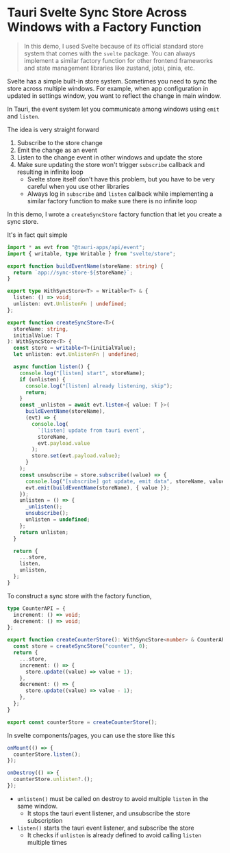 # Tauri Svelte Sync Store Across Windows with a Factory Function

> In this demo, I used Svelte because of its official standard store system that comes with the `svelte` package.
> You can always implement a similar factory function for other frontend frameworks and state management libraries like zustand, jotai, pinia, etc.

Svelte has a simple built-in store system.
Sometimes you need to sync the store across multiple windows.
For example, when app configuration in updated in settings window, you want to reflect the change in main window.

In Tauri, the event system let you communicate among windows using `emit` and `listen`.

The idea is very straight forward

1. Subscribe to the store change
2. Emit the change as an event
3. Listen to the change event in other windows and update the store
4. Make sure updating the store won't trigger `subscribe` callback and resulting in infinite loop
   - Svelte store itself don't have this problem, but you have to be very careful when you use other libraries
   - Always log in `subscribe` and `listen` callback while implementing a similar factory function to make sure there is no infinite loop

In this demo, I wrote a `createSyncStore` factory function that let you create a sync store.

It's in fact quit simple

```ts
import * as evt from "@tauri-apps/api/event";
import { writable, type Writable } from "svelte/store";

export function buildEventName(storeName: string) {
  return `app://sync-store-${storeName}`;
}

export type WithSyncStore<T> = Writable<T> & {
  listen: () => void;
  unlisten: evt.UnlistenFn | undefined;
};

export function createSyncStore<T>(
  storeName: string,
  initialValue: T
): WithSyncStore<T> {
  const store = writable<T>(initialValue);
  let unlisten: evt.UnlistenFn | undefined;

  async function listen() {
    console.log("[listen] start", storeName);
    if (unlisten) {
      console.log("[listen] already listening, skip");
      return;
    }
    const _unlisten = await evt.listen<{ value: T }>(
      buildEventName(storeName),
      (evt) => {
        console.log(
          `[listen] update from tauri event`,
          storeName,
          evt.payload.value
        );
        store.set(evt.payload.value);
      }
    );
    const unsubscribe = store.subscribe((value) => {
      console.log("[subscribe] got update, emit data", storeName, value);
      evt.emit(buildEventName(storeName), { value });
    });
    unlisten = () => {
      _unlisten();
      unsubscribe();
      unlisten = undefined;
    };
    return unlisten;
  }

  return {
    ...store,
    listen,
    unlisten,
  };
}
```

To construct a sync store with the factory function,

```ts
type CounterAPI = {
  increment: () => void;
  decrement: () => void;
};

export function createCounterStore(): WithSyncStore<number> & CounterAPI {
  const store = createSyncStore("counter", 0);
  return {
    ...store,
    increment: () => {
      store.update((value) => value + 1);
    },
    decrement: () => {
      store.update((value) => value - 1);
    },
  };
}

export const counterStore = createCounterStore();
```

In svelte components/pages, you can use the store like this

```ts
onMount(() => {
  counterStore.listen();
});

onDestroy(() => {
  counterStore.unlisten?.();
});
```

- `unlisten()` must be called on destroy to avoid multiple `listen` in the same window.
  - It stops the tauri event listener, and unsubscribe the store subscription
- `listen()` starts the tauri event listener, and subscribe the store
  - It checks if `unlisten` is already defined to avoid calling `listen` multiple times
